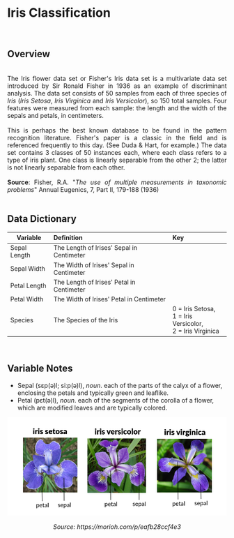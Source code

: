 # **Iris Classification**

<br>

## Overview

<br>

<div style="text-align: justify">  
The Iris flower data set or Fisher's Iris data set is a multivariate data set introduced by Sir Ronald Fisher in 1936 as an example of discriminant analysis. The data set consists of 50 samples from each of three species of <i>Iris</i> (<i>Iris Setosa</i>, <i>Iris Virginica</i> and <i>Iris Versicolor</i>), so 150 total samples. Four features were measured from each sample: the length and the width of the sepals and petals, in centimeters.
<br>
<br>
This is perhaps the best known database to be found in the
pattern recognition literature.  Fisher's paper is a classic in the field and
is referenced frequently to this day.  (See Duda & Hart, for example.)  The
data set contains 3 classes of 50 instances each, where each class refers to a
type of iris plant.  One class is linearly separable from the other 2; the
latter is not linearly separable from each other.
<br>
<br>
<b>Source</b>: Fisher, R.A. "<i>The use of multiple measurements in taxonomic problems</i>" Annual Eugenics, 7, Part II, 179-188 (1936)
</div>



<br>

## Data Dictionary

| Variable     | Definition                                | Key                                                          |
| ------------ | :---------------------------------------- | :----------------------------------------------------------- |
| Sepal Length | The Length of Irises' Sepal in Centimeter |                                                              |
| Sepal Width  | The Width of Irises' Sepal in Centimeter  |                                                              |
| Petal Length | The Length of Irises' Petal in Centimeter |                                                              |
| Petal Width  | The Width of Irises' Petal in Centimeter  |                                                              |
| Species      | The Species of the Iris                   | 0 = Iris Setosa, <br>1 = Iris Versicolor, <br/>2 = Iris Virginica <br/> |

<br>

## Variable Notes

- Sepal (sɛp(ə)l; siːp(ə)l), *noun*. each of the parts of the calyx of a flower, enclosing the petals and typically green and leaflike.
- Petal (pɛt(ə)l), *noun*. each of the segments of the corolla of a flower, which are modified leaves and are typically colored.

![](Iris_sepal_petal.png)

<div style='text-align: center'><i>Source: https://morioh.com/p/eafb28ccf4e3</i> </div>

